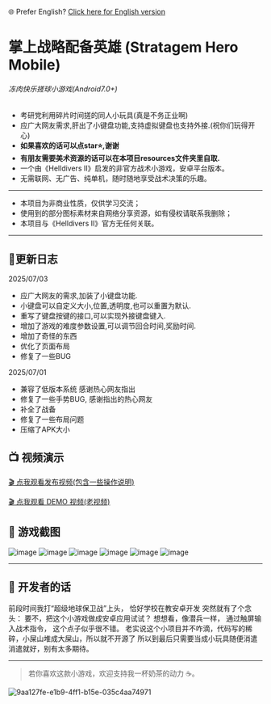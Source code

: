 🌐 Prefer English? [Click here for English version](./readme_en.md)

# 掌上战略配备英雄 (Stratagem Hero Mobile)
###### 冻肉快乐搓球小游戏(Android7.0+)

- 考研党利用碎片时间搓的同人小玩具(真是不务正业啊)
- 应广大网友需求,肝出了小键盘功能,支持虚拟键盘也支持外接.(祝你们玩得开心)
- **如果喜欢的话可以点star⭐,谢谢**
- **有朋友需要美术资源的话可以在本项目resources文件夹里自取.**
- 一个由《Helldivers II》启发的非官方战术小游戏，安卓平台版本。
- 无需联网、无广告、纯单机，随时随地享受战术决策的乐趣。

---
- 本项目为非商业性质，仅供学习交流；
- 使用到的部分图标素材来自网络分享资源，如有侵权请联系我删除；
- 本项目与《Helldivers II》官方无任何关联。

---
## 📱更新日志
2025/07/03
- 应广大网友的需求,加装了小键盘功能.
- 小键盘可以自定义大小,位置,透明度,也可以重置为默认.
- 重写了键盘按键的接口,可以实现外接键盘键入.
- 增加了游戏的难度参数设置,可以调节回合时间,奖励时间.
- 增加了奇怪的东西
- 优化了页面布局
- 修复了一些BUG

2025/07/01
- 兼容了低版本系统 感谢热心网友指出
- 修复了一些手势BUG, 感谢指出的热心网友
- 补全了战备
- 修复了一些布局问题
- 压缩了APK大小


## 📺 视频演示
[🎬 点我观看发布视频(包含一些操作说明)](https://www.bilibili.com/video/BV1PhKyzaEV1/?vd_source=8852e2aa7ede0a4cb6d210bc8f9f27cc#reply114759361895965)

[🎬 点我观看 DEMO 视频(老视频)](https://www.bilibili.com/video/BV1PhKyzaEV1/?vd_source=8852e2aa7ede0a4cb6d210bc8f9f27cc#reply114759361895965)

## 📸 游戏截图
![image](https://github.com/user-attachments/assets/a6270849-145d-45f0-af9c-ec04ba0ec2fe)
![image](https://github.com/user-attachments/assets/7ebbd361-d213-4c59-b50a-c1ef707c2230)
![image](https://github.com/user-attachments/assets/9c9c6a68-5106-4503-b157-3497093b7e84)
![image](https://github.com/user-attachments/assets/f87a8e53-2501-42fa-bf45-ba0b53e341f4)
![image](https://github.com/user-attachments/assets/783be7f0-b843-45e6-97ab-31310fc6ec69)
![image](https://github.com/user-attachments/assets/10d028a3-f0ac-4624-9d3b-88f4608b945d)


---

## 🧠 开发者的话
前段时间我打“超级地球保卫战”上头， 恰好学校在教安卓开发
突然就有了个念头：
要不，把这个小游戏做成安卓应用试试？
想想看，像潜兵一样，
通过触屏输入战术指令，
这个点子似乎很不错。
老实说这个小项目并不咋滴，代码写的稀碎，小屎山堆成大屎山，所以就不开源了
所以到最后只需要当成小玩具随便消遣消遣就好，别有太多期待。


---
> 若你喜欢这款小游戏，欢迎支持我一杯奶茶的动力 ☕。

![9aa127fe-e1b9-4ff1-b15e-035c4aa74971](https://github.com/user-attachments/assets/accb37e1-195e-448f-8340-51acd550b816)

